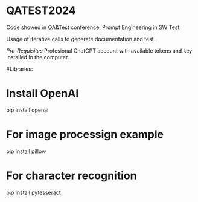 # QATEST2024
Code showed in QA&amp;Test conference: Prompt Engineering in SW Test

Usage of iterative calls to generate documentation and test.

*Pre-Requisites*
Profesional ChatGPT account with available tokens and key installed in the computer.

#Libraries:

# Install  OpenAI
pip install openai

# For image processign example 
pip install pillow
# For character recognition
pip install pytesseract
